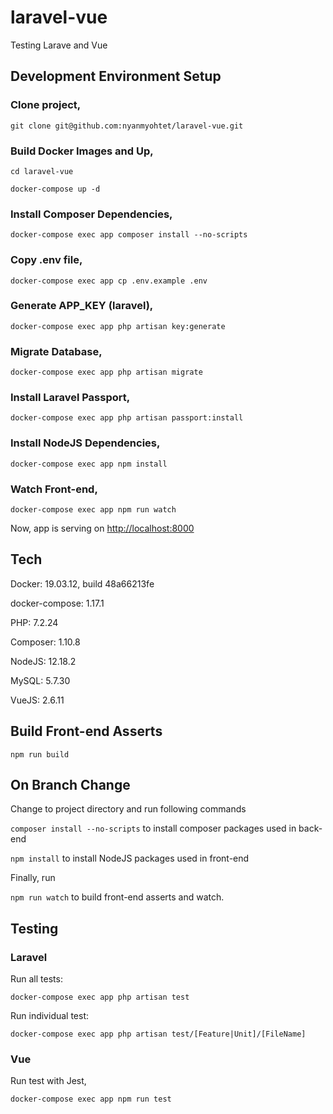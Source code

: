 # laravel-vue

Testing Larave and Vue

## Development Environment Setup

### Clone project,

`git clone git@github.com:nyanmyohtet/laravel-vue.git`

### Build Docker Images and Up,

`cd laravel-vue`

`docker-compose up -d`

### Install Composer Dependencies,

`docker-compose exec app composer install --no-scripts`

### Copy .env file,

`docker-compose exec app cp .env.example .env`

### Generate APP_KEY (laravel),

`docker-compose exec app php artisan key:generate`

### Migrate Database,

`docker-compose exec app php artisan migrate`

### Install Laravel Passport,

`docker-compose exec app php artisan passport:install`

### Install NodeJS Dependencies,

`docker-compose exec app npm install`

### Watch Front-end,

`docker-compose exec app npm run watch`

Now, app is serving on [http://localhost:8000](http://localhost:8000)

## Tech

Docker: 19.03.12, build 48a66213fe

docker-compose: 1.17.1

PHP: 7.2.24

Composer: 1.10.8

NodeJS: 12.18.2

MySQL: 5.7.30

VueJS: 2.6.11

## Build Front-end Asserts

`npm run build`

## On Branch Change

Change to project directory and run following commands

`composer install --no-scripts`
to install composer packages used in back-end

`npm install`
to install NodeJS packages used in front-end

Finally, run

`npm run watch` to build front-end asserts and watch.

## Testing

### Laravel

Run all tests:

`docker-compose exec app php artisan test`

Run individual test:

`docker-compose exec app php artisan test/[Feature|Unit]/[FileName]`

### Vue

Run test with Jest,

`docker-compose exec app npm run test`
